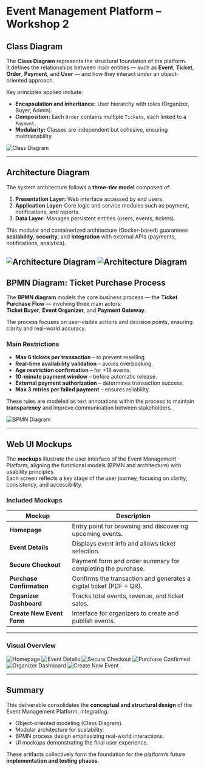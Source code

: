 # Event Management Platform – Workshop 2

## Class Diagram

The **Class Diagram** represents the structural foundation of the platform.  
It defines the relationships between main entities — such as **Event**, **Ticket**, **Order**, **Payment**, and **User** — and how they interact under an object-oriented approach.  

Key principles applied include:
- **Encapsulation and inheritance:** User hierarchy with roles (Organizer, Buyer, Admin).  
- **Composition:** Each `Order` contains multiple `Tickets`, each linked to a `Payment`.  
- **Modularity:** Classes are independent but cohesive, ensuring maintainability.

![Class Diagram](./ClassDiagram.png)

---

## Architecture Diagram

The system architecture follows a **three-tier model** composed of:
1. **Presentation Layer:** Web interface accessed by end users.  
2. **Application Layer:** Core logic and service modules such as payment, notifications, and reports.  
3. **Data Layer:** Manages persistent entities (users, events, tickets).

This modular and containerized architecture (Docker-based) guarantees **scalability**, **security**, and **integration** with external APIs (payments, notifications, analytics).

![Architecture Diagram](./ArchitectureDiagram.png)
![Architecture Diagram](./Deploy.png)
---

## BPMN Diagram: Ticket Purchase Process

The **BPMN diagram** models the core business process — the **Ticket Purchase Flow** — involving three main actors:  
**Ticket Buyer**, **Event Organizer**, and **Payment Gateway**.

The process focuses on user-visible actions and decision points, ensuring clarity and real-world accuracy.

### Main Restrictions
- **Max 6 tickets per transaction** – to prevent reselling.  
- **Real-time availability validation** – avoids overbooking.  
- **Age restriction confirmation** – for +18 events.  
- **10-minute payment window** – before automatic release.  
- **External payment authorization** – determines transaction success.  
- **Max 3 retries per failed payment** – ensures reliability.

These rules are modeled as text annotations within the process to maintain **transparency** and improve communication between stakeholders.

![BPMN Diagram](./TicketPurchaseProcess.png)

---

## Web UI Mockups

The **mockups** illustrate the user interface of the Event Management Platform, aligning the functional models (BPMN and architecture) with usability principles.  
Each screen reflects a key stage of the user journey, focusing on clarity, consistency, and accessibility.

### Included Mockups

| Mockup | Description |
|--------|--------------|
| **Homepage** | Entry point for browsing and discovering upcoming events. |
| **Event Details** | Displays event info and allows ticket selection. |
| **Secure Checkout** | Payment form and order summary for completing the purchase. |
| **Purchase Confirmation** | Confirms the transaction and generates a digital ticket (PDF + QR). |
| **Organizer Dashboard** | Tracks total events, revenue, and ticket sales. |
| **Create New Event Form** | Interface for organizers to create and publish events. |

---

### Visual Overview

![Homepage](./Homepage.png)
![Event Details](./EventDetails.png)
![Secure Checkout](./SecureCheckout.png)
![Purchase Confirmed](./PurchaseConfirmed.png)
![Organizer Dashboard](./OrganizerDashboard.png)
![Create New Event](./CreateNewEventForm.png)

---

## Summary

This deliverable consolidates the **conceptual and structural design** of the Event Management Platform, integrating:
- Object-oriented modeling (Class Diagram).  
- Modular architecture for scalability.  
- BPMN process design emphasizing real-world interactions.  
- UI mockups demonstrating the final user experience.

These artifacts collectively form the foundation for the platform’s future **implementation and testing phases**.
